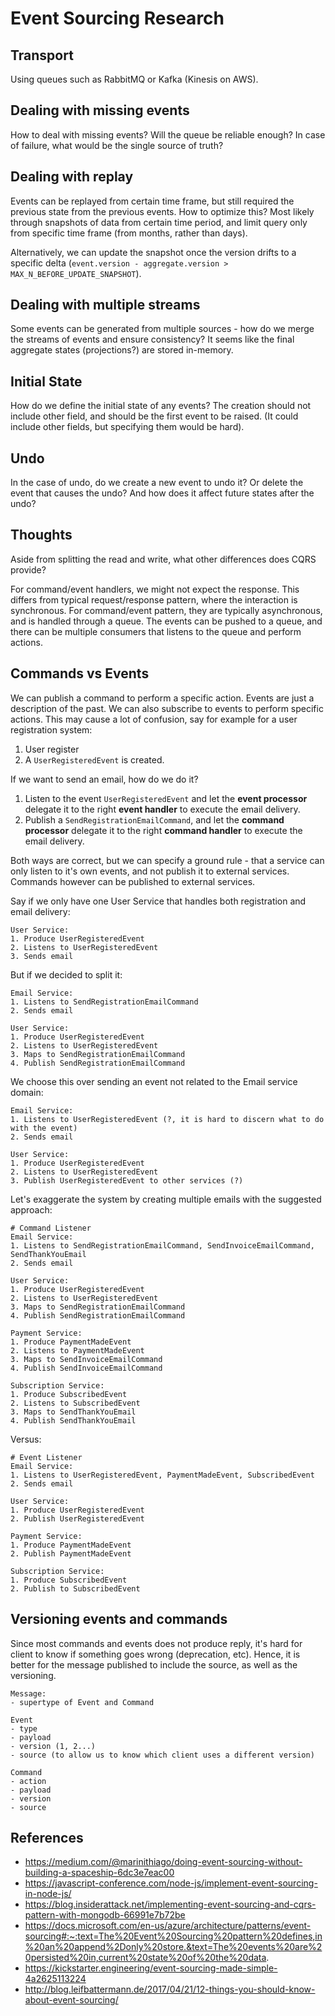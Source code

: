 # Event Sourcing Research

## Transport

Using queues such as RabbitMQ or Kafka (Kinesis on AWS).

## Dealing with missing events

How to deal with missing events? Will the queue be reliable enough? In case of failure, what would be the single source of truth?

## Dealing with replay

Events can be replayed from certain time frame, but still required the previous state from the previous events. How to optimize this? Most likely through snapshots of data from certain time period, and limit query only from specific time frame (from months, rather than days).

Alternatively, we can update the snapshot once the version drifts to a specific delta (`event.version - aggregate.version > MAX_N_BEFORE_UPDATE_SNAPSHOT`).

## Dealing with multiple streams

Some events can be generated from multiple sources - how do we merge the streams of events and ensure consistency? 
It seems like the final aggregate states (projections?) are stored in-memory. 

## Initial State

How do we define the initial state of any events? The creation should not include other field, and should be the first event to be raised. (It could include other fields, but specifying them would be hard).

## Undo

In the case of undo, do we create a new event to undo it? Or delete the event that causes the undo? And how does it affect future states after the undo?

## Thoughts
Aside from splitting the read and write, what other differences does CQRS provide?

For command/event handlers, we might not expect the response. This differs from typical request/response pattern, where the interaction is synchronous. For command/event pattern, they are typically asynchronous, and is handled through a queue. The events can be pushed to a queue, and there can be multiple consumers that listens to the queue and perform actions.

## Commands vs Events

We can publish a command to perform a specific action. Events are just a description of the past. We can also subscribe to events to perform specific actions. This may cause a lot of confusion, say for example for a user registration system:
1. User register
2. A `UserRegisteredEvent` is created. 

If we want to send an email, how do we do it?

1. Listen to the event `UserRegisteredEvent` and let the __event processor__ delegate it to the right __event handler__ to execute the email delivery.
2. Publish a `SendRegistrationEmailCommand`, and let the __command processor__ delegate it to the right __command handler__ to execute the email delivery.

Both ways are correct, but we can specify a ground rule - that a service can only listen to it's own events, and not publish it to external services. Commands however can be published to external services.

Say if we only have one User Service that handles both registration and email delivery:

```
User Service:
1. Produce UserRegisteredEvent
2. Listens to UserRegisteredEvent
3. Sends email
```

But if we decided to split it:
```
Email Service:
1. Listens to SendRegistrationEmailCommand
2. Sends email

User Service:
1. Produce UserRegisteredEvent
2. Listens to UserRegisteredEvent
3. Maps to SendRegistrationEmailCommand
4. Publish SendRegistrationEmailCommand
```

We choose this over sending an event not related to the Email service domain:

```
Email Service:
1. Listens to UserRegisteredEvent (?, it is hard to discern what to do with the event)
2. Sends email

User Service:
1. Produce UserRegisteredEvent
2. Listens to UserRegisteredEvent
3. Publish UserRegisteredEvent to other services (?)
```

Let's exaggerate the system by creating multiple emails with the suggested approach:

```
# Command Listener
Email Service:
1. Listens to SendRegistrationEmailCommand, SendInvoiceEmailCommand, SendThankYouEmail
2. Sends email

User Service:
1. Produce UserRegisteredEvent
2. Listens to UserRegisteredEvent
3. Maps to SendRegistrationEmailCommand
4. Publish SendRegistrationEmailCommand

Payment Service:
1. Produce PaymentMadeEvent
2. Listens to PaymentMadeEvent
3. Maps to SendInvoiceEmailCommand
4. Publish SendInvoiceEmailCommand

Subscription Service:
1. Produce SubscribedEvent
2. Listens to SubscribedEvent
3. Maps to SendThankYouEmail
4. Publish SendThankYouEmail
```
Versus:

```
# Event Listener
Email Service:
1. Listens to UserRegisteredEvent, PaymentMadeEvent, SubscribedEvent
2. Sends email

User Service:
1. Produce UserRegisteredEvent
2. Publish UserRegisteredEvent

Payment Service:
1. Produce PaymentMadeEvent
2. Publish PaymentMadeEvent

Subscription Service:
1. Produce SubscribedEvent
2. Publish to SubscribedEvent
```

## Versioning events and commands

Since most commands and events does not produce reply, it's hard for client to know if something goes wrong (deprecation, etc). Hence, it is better for the message published to include the source, as well as the versioning.

```
Message:
- supertype of Event and Command

Event
- type
- payload
- version (1, 2...)
- source (to allow us to know which client uses a different version)

Command
- action
- payload
- version
- source
```

## References
- https://medium.com/@marinithiago/doing-event-sourcing-without-building-a-spaceship-6dc3e7eac00
- https://javascript-conference.com/node-js/implement-event-sourcing-in-node-js/
- https://blog.insiderattack.net/implementing-event-sourcing-and-cqrs-pattern-with-mongodb-66991e7b72be
- https://docs.microsoft.com/en-us/azure/architecture/patterns/event-sourcing#:~:text=The%20Event%20Sourcing%20pattern%20defines,in%20an%20append%2Donly%20store.&text=The%20events%20are%20persisted%20in,current%20state%20of%20the%20data.
- https://kickstarter.engineering/event-sourcing-made-simple-4a2625113224
- http://blog.leifbattermann.de/2017/04/21/12-things-you-should-know-about-event-sourcing/
